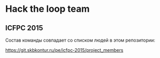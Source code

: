 # Hack the loop team
## ICFPC 2015

Состав команды совпадает со списком людей в этом репозитории:

https://git.skbkontur.ru/pe/icfpc-2015/project_members

